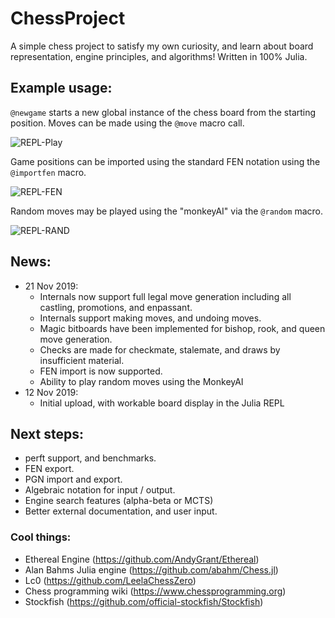 # ChessProject
A simple chess project to satisfy my own curiosity, and learn about board representation, engine principles, and algorithms! Written in 100% Julia.

## Example usage:
`@newgame` starts a new global instance of the chess board from the starting position.
Moves can be made using the `@move` macro call.

![REPL-Play](https://raw.githubusercontent.com/J-Revell/ChessProject/master/repl-move.jpg)

Game positions can be imported using the standard FEN notation using the `@importfen` macro.

![REPL-FEN](https://raw.githubusercontent.com/J-Revell/ChessProject/master/repl-fen.jpg)

Random moves may be played using the "monkeyAI" via the `@random` macro.

![REPL-RAND](https://raw.githubusercontent.com/J-Revell/ChessProject/master/repl-rand.jpg)


## News:
* 21 Nov 2019: 
  - Internals now support full legal move generation including all castling, promotions, and enpassant. 
  - Internals support making moves, and undoing moves. 
  - Magic bitboards have been implemented for bishop, rook, and queen move generation. 
  - Checks are made for checkmate, stalemate, and draws by insufficient material. 
  - FEN import is now supported.
  - Ability to play random moves using the MonkeyAI
* 12 Nov 2019: 
  - Initial upload, with workable board display in the Julia REPL

## Next steps:
* perft support, and benchmarks.
* FEN export.
* PGN import and export.
* Algebraic notation for input / output.
* Engine search features (alpha-beta or MCTS)
* Better external documentation, and user input.

### Cool things:
* Ethereal Engine (https://github.com/AndyGrant/Ethereal)
* Alan Bahms Julia engine (https://github.com/abahm/Chess.jl)
* Lc0 (https://github.com/LeelaChessZero)
* Chess programming wiki (https://www.chessprogramming.org)
* Stockfish (https://github.com/official-stockfish/Stockfish)
